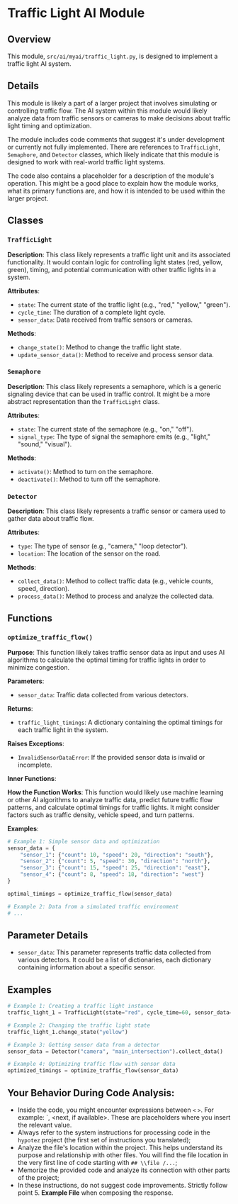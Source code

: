 # Traffic Light AI Module

## Overview

This module, `src/ai/myai/traffic_light.py`, is designed to implement a traffic light AI system. 

## Details

This module is likely a part of a larger project that involves simulating or controlling traffic flow. The AI system within this module would likely analyze data from traffic sensors or cameras to make decisions about traffic light timing and optimization.

The module includes code comments that suggest it's under development or currently not fully implemented. There are references to `TrafficLight`, `Semaphore`, and `Detector` classes, which likely indicate that this module is designed to work with real-world traffic light systems.

The code also contains a placeholder for a description of the module's operation. This might be a good place to explain how the module works, what its primary functions are, and how it is intended to be used within the larger project.

## Classes

### `TrafficLight` 

**Description**: This class likely represents a traffic light unit and its associated functionality. It would contain logic for controlling light states (red, yellow, green), timing, and potential communication with other traffic lights in a system.

**Attributes**:
- `state`: The current state of the traffic light (e.g., "red," "yellow," "green").
- `cycle_time`: The duration of a complete light cycle.
- `sensor_data`: Data received from traffic sensors or cameras.

**Methods**:
- `change_state()`: Method to change the traffic light state.
- `update_sensor_data()`: Method to receive and process sensor data.

### `Semaphore`

**Description**: This class likely represents a semaphore, which is a generic signaling device that can be used in traffic control. It might be a more abstract representation than the `TrafficLight` class.

**Attributes**:
- `state`: The current state of the semaphore (e.g., "on," "off").
- `signal_type`: The type of signal the semaphore emits (e.g., "light," "sound," "visual").

**Methods**:
- `activate()`: Method to turn on the semaphore.
- `deactivate()`: Method to turn off the semaphore.

### `Detector`

**Description**: This class likely represents a traffic sensor or camera used to gather data about traffic flow.

**Attributes**:
- `type`: The type of sensor (e.g., "camera," "loop detector").
- `location`: The location of the sensor on the road.

**Methods**:
- `collect_data()`: Method to collect traffic data (e.g., vehicle counts, speed, direction).
- `process_data()`: Method to process and analyze the collected data.

## Functions

### `optimize_traffic_flow()`

**Purpose**: This function likely takes traffic sensor data as input and uses AI algorithms to calculate the optimal timing for traffic lights in order to minimize congestion.

**Parameters**:
- `sensor_data`: Traffic data collected from various detectors.

**Returns**:
- `traffic_light_timings`: A dictionary containing the optimal timings for each traffic light in the system.

**Raises Exceptions**:
- `InvalidSensorDataError`: If the provided sensor data is invalid or incomplete.

**Inner Functions**:

**How the Function Works**: This function would likely use machine learning or other AI algorithms to analyze traffic data, predict future traffic flow patterns, and calculate optimal timings for traffic lights. It might consider factors such as traffic density, vehicle speed, and turn patterns.

**Examples**:

```python
# Example 1: Simple sensor data and optimization 
sensor_data = {
    "sensor_1": {"count": 10, "speed": 20, "direction": "south"}, 
    "sensor_2": {"count": 5, "speed": 30, "direction": "north"}, 
    "sensor_3": {"count": 15, "speed": 25, "direction": "east"}, 
    "sensor_4": {"count": 8, "speed": 18, "direction": "west"}
}

optimal_timings = optimize_traffic_flow(sensor_data)

# Example 2: Data from a simulated traffic environment
# ...

```

## Parameter Details

- `sensor_data`: This parameter represents traffic data collected from various detectors. It could be a list of dictionaries, each dictionary containing information about a specific sensor.

## Examples

```python
# Example 1: Creating a traffic light instance
traffic_light_1 = TrafficLight(state="red", cycle_time=60, sensor_data={})

# Example 2: Changing the traffic light state
traffic_light_1.change_state("yellow")

# Example 3: Getting sensor data from a detector
sensor_data = Detector("camera", "main_intersection").collect_data()

# Example 4: Optimizing traffic flow with sensor data
optimized_timings = optimize_traffic_flow(sensor_data)
```

## Your Behavior During Code Analysis:

- Inside the code, you might encounter expressions between `<` `>`. For example: `<instruction for gemini model:Loading product descriptions into PrestaShop.>, <next, if available>. These are placeholders where you insert the relevant value.
- Always refer to the system instructions for processing code in the `hypotez` project (the first set of instructions you translated);
- Analyze the file's location within the project. This helps understand its purpose and relationship with other files. You will find the file location in the very first line of code starting with `## \\file /...`;
- Memorize the provided code and analyze its connection with other parts of the project;
- In these instructions, do not suggest code improvements. Strictly follow point 5. **Example File** when composing the response.